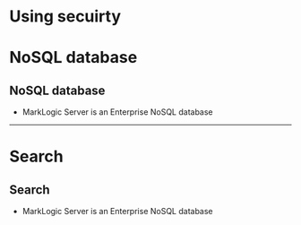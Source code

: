 # Using secuirty

# NoSQL database

## NoSQL database

* MarkLogic Server is an Enterprise NoSQL database


---


# Search

## Search

* MarkLogic Server is an Enterprise NoSQL database

